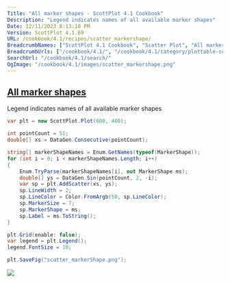 ```yaml
---
Title: "All marker shapes - ScottPlot 4.1 Cookbook"
Description: "Legend indicates names of all available marker shapes"
Date: 12/11/2023 8:13:10 PM
Version: ScottPlot 4.1.69
URL: /cookbook/4.1/recipes/scatter_markershape/
BreadcrumbNames: ["ScottPlot 4.1 Cookbook", "Scatter Plot", "All marker shapes"]
BreadcrumbUrls: ["/cookbook/4.1/", "/cookbook/4.1/category/plottable-scatter-plot", "/cookbook/4.1/recipes/scatter_markershape/"]
SearchUrl: "/cookbook/4.1/search/"
OgImage: "/cookbook/4.1/images/scatter_markershape.png"
---
```


<h2><a id='all-marker-shapes' href='/cookbook/4.1/recipes/scatter_markershape/'>All marker shapes</a></h2>

Legend indicates names of all available marker shapes

```cs
var plt = new ScottPlot.Plot(600, 400);

int pointCount = 51;
double[] xs = DataGen.Consecutive(pointCount);

string[] markerShapeNames = Enum.GetNames(typeof(MarkerShape));
for (int i = 0; i < markerShapeNames.Length; i++)
{
    Enum.TryParse(markerShapeNames[i], out MarkerShape ms);
    double[] ys = DataGen.Sin(pointCount, 2, -i);
    var sp = plt.AddScatter(xs, ys);
    sp.LineWidth = 2;
    sp.LineColor = Color.FromArgb(50, sp.LineColor);
    sp.MarkerSize = 7;
    sp.MarkerShape = ms;
    sp.Label = ms.ToString();
}

plt.Grid(enable: false);
var legend = plt.Legend();
legend.FontSize = 10;

plt.SaveFig("scatter_markerShape.png");
```

<img src='../../images/scatter_markershape.png' class='d-block mx-auto my-5' />


